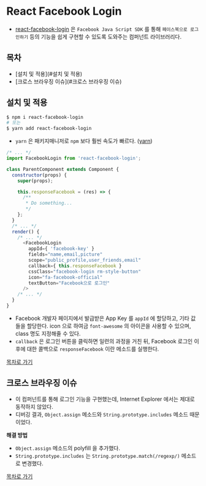 # React Facebook Login
- [react-facebook-login](https://github.com/keppelen/react-facebook-login) 은 `Facebook Java Script SDK` 를 통해 `페이스북으로 로그인하기` 등의 기능을 쉽게 구현할 수 있도록 도와주는 컴퍼넌트 라이브러리다.

## 목차
- [설치 및 적용](#설치 및 적용)
- [크로스 브라우징 이슈](#크로스 브라우징 이슈)

## 설치 및 적용
```sh
$ npm i react-facebook-login
# 또는
$ yarn add react-facebook-login
```
- `yarn` 은 패키지매니저로 `npm` 보다 훨씬 속도가 빠르다. ([yarn](https://github.com/yarnpkg/yarn))
```js
/* ... */
import FacebookLogin from 'react-facebook-login';

class ParentComponent extends Component {
  constructor(props) {
    super(props);

    this.responseFacebook = (res) => {
      /**
       * Do something...
       */
    };
  }
  /* ... */
  render() {
    /* ... */
      <FacebookLogin
        appId={ 'facebook-key' }
        fields="name,email,picture"
        scope="public_profile,user_friends,email"
        callback={ this.responseFacebook }
        cssClass="facebook-login rm-style-button"
        icon="fa-facebook-official"
        textButton="Facebook으로 로그인"
      />
    /* ... */
  }
}
```
- Facebook 개발자 페이지에서 발급받은 App Key 를 `appId` 에 할당하고, 기타 값들을 할당한다. icon 으로 하여금 `font-awesome` 의 아이콘을 사용할 수 있으며, class 명도 지정해줄 수 있다.
- `callback` 은 로그인 버튼을 클릭하면 일련의 과정을 거친 뒤, Facebook 로그인 이후에 대한 콜백으로 `responseFacebook` 이란 메소드를 실행한다.

[목차로 가기](#목차)

## 크로스 브라우징 이슈
- 이 컴퍼넌트를 통해 로그인 기능을 구현했는데, Internet Explorer 에서는 제대로 동작하지 않았다.
- 디버깅 결과, `Object.assign` 메소드와 `String.prototype.includes` 메소드 때문이었다.

__해결 방법__
- `Object.assign` 메소드의 polyfill 을 추가했다.
- `String.prototype.includes` 는 `String.prototype.match(/regexp/)` 메소드로 변경했다.

[목차로 가기](#목차)

